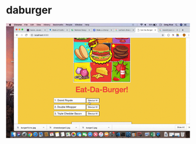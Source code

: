 # daburger


<img src="https://github.com/gtresquire/daburger/blob/master/public/assets/vid/DaBurger.gif" alt="burger clip" width="525" style="max-width:100%;">
